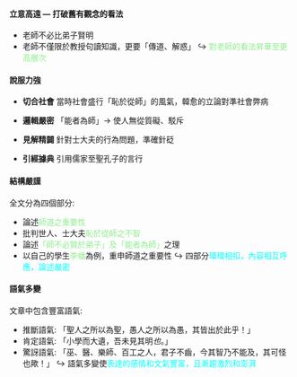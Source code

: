#### 立意高遠 — 打破舊有觀念的看法
- 老師不必比弟子賢明
- 老師不僅限於教授句讀知識，更要「傳道、解惑」
↪️ <span style="color: lightgreen">對老師的看法昇華至更高層次</span>

#### 說服力強
- **切合社會**
  當時社會盛行「恥於從師」的風氣，韓愈的立論對準社會弊病

- **邏輯嚴密**
  「能者為師」→ 使人無從質礙、駁斥

- **見解精闢**
  針對士大夫的行為問題，準確針砭

- **引經據典**
  引用儒家至聖孔子的言行

#### 結構嚴謹
全文分為四個部分:
- 論述<span style="color: lightgreen">師道之重要性</span>
- 批判世人、士大夫<span style="color: lightgreen">恥於從師之不智</span>
- 論述<span style="color: lightgreen">「師不必賢於弟子」及「能者為師」</span>之理
- 以自己的學生<span style="color: lightgreen">李蟠</span>為例，重申師道之重要性
↪️ 四部分<span style="color: aqua">環環相扣，內容相互呼應，論述嚴密</span>

#### 語氣多變
文章中包含豐富語氣:
- 推斷語氣: 「聖人之所以為聖，愚人之所以為愚，其皆出於此乎！」
- 肯定語氣: 「小學而大遺，吾未見其明*也*。」
- 驚訝語氣: 「巫、醫、樂師、百工之人，君子不齒，今其智乃不能及，其可怪也歟！」
↪️ 語氣多變使<span style="color: aqua">表達的感情和文氣豐富，且漸趨激烈和澎湃</span>
